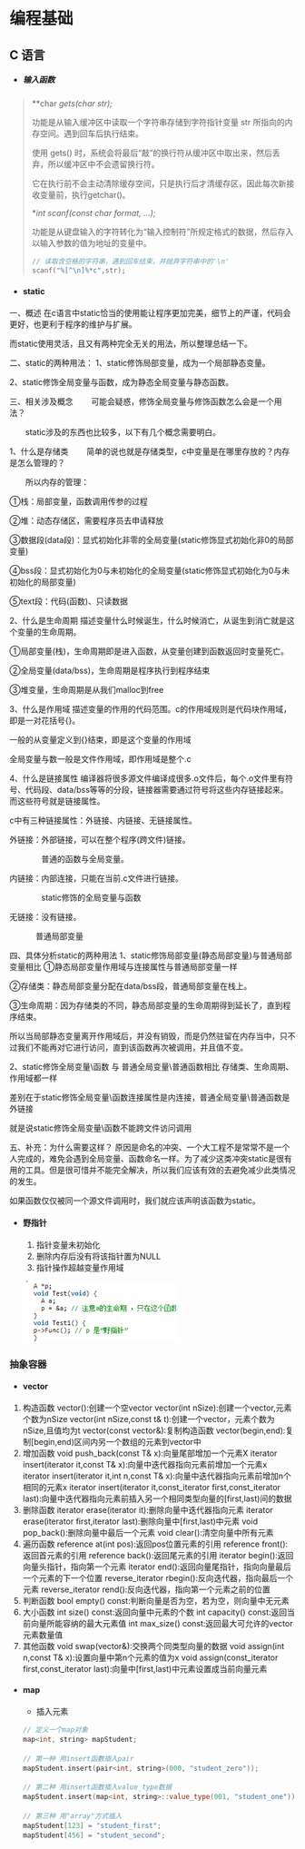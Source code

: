 # 编程基础

## C 语言

- ##### 输入函数

> **char *gets(char *str);** 
>
> 功能是从输入缓冲区中读取一个字符串存储到字符指针变量 str 所指向的内存空间。遇到回车后执行结束。
>
> 使用 gets() 时，系统会将最后“敲”的换行符从缓冲区中取出来，然后丢弃，所以缓冲区中不会遗留换行符。
>
> 它在执行前不会主动清除缓存空间，只是执行后才清缓存区，因此每次新接收变量前，执行getchar()。
>
> **int scanf(const char *format, ...);**
>
> 功能是从键盘输入的字符转化为“输入控制符”所规定格式的数据，然后存入以输入参数的值为地址的变量中。
>
> ```c
> // 读取含空格的字符串，遇到回车结束，并抛弃字符串中的'\n'
> scanf("%[^\n]%*c",str);
> ```
>

- #### static

一、概述
在c语言中static恰当的使用能让程序更加完美，细节上的严谨，代码会更好，也更利于程序的维护与扩展。

而static使用灵活，且又有两种完全无关的用法，所以整理总结一下。

二、static的两种用法：
1、static修饰局部变量，成为一个局部静态变量。

2、static修饰全局变量与函数，成为静态全局变量与静态函数。

三、相关涉及概念
　　可能会疑惑，修饰全局变量与修饰函数怎么会是一个用法？

　　static涉及的东西也比较多，以下有几个概念需要明白。 

 1、什么是存储类
　　简单的说也就是存储类型，c中变量是在哪里存放的？内存是怎么管理的？

　　所以内存的管理：

①栈：局部变量，函数调用传参的过程

②堆：动态存储区，需要程序员去申请释放

③数据段(data段)：显式初始化非零的全局变量(static修饰显式初始化非0的局部变量)

④bss段：显式初始化为0与未初始化的全局变量(static修饰显式初始化为0与未初始化的局部变量)

⑤text段：代码(函数)、只读数据

 

2、什么是生命周期
描述变量什么时候诞生，什么时候消亡，从诞生到消亡就是这个变量的生命周期。

①局部变量(栈)，生命周期即是进入函数，从变量创建到函数返回时变量死亡。

②全局变量(data/bss)，生命周期是程序执行到程序结束

③堆变量，生命周期是从我们malloc到free

3、什么是作用域
描述变量的作用的代码范围。c的作用域规则是代码块作用域，即是一对花括号{}。

一般的从变量定义到{}结束，即是这个变量的作用域

全局变量与数一般是文件作用域，即作用域是整个.c

4、什么是链接属性
编译器将很多源文件编译成很多.o文件后，每个.o文件里有符号、代码段、data/bss等等的分段，链接器需要通过符号将这些内存链接起来。而这些符号就是链接属性。

c中有三种链接属性：外链接、内链接、无链接属性。

外链接：外部链接，可以在整个程序(跨文件)链接。

　　　　普通的函数与全局变量。

内链接：内部连接，只能在当前.c文件进行链接。

　　　　static修饰的全局变量与函数

无链接：没有链接。

　　　   普通局部变量　

四、具体分析static的两种用法
1、static修饰局部变量(静态局部变量)与普通局部变量相比
①静态局部变量作用域与连接属性与普通局部变量一样

②存储类：静态局部变量分配在data/bss段，普通局部变量在栈上。

③生命周期：因为存储类的不同，静态局部变量的生命周期得到延长了，直到程序结束。

所以当局部静态变量离开作用域后，并没有销毁，而是仍然驻留在内存当中，只不过我们不能再对它进行访问，直到该函数再次被调用，并且值不变。

2、static修饰全局变量\函数 与 普通全局变量\普通函数相比
存储类、生命周期、作用域都一样

差别在于static修饰全局变量\函数连接属性是内连接，普通全局变量\普通函数是外链接

就是说static修饰全局变量\函数不能跨文件访问调用

五、补充：为什么需要这样？
原因是命名的冲突、一个大工程不是常常不是一个人完成的，难免会遇到全局变量、函数命名一样。为了减少这类冲突static是很有用的工具。但是很可惜并不能完全解决，所以我们应该有效的去避免减少此类情况的发生。

如果函数仅仅被同一个源文件调用时，我们就应该声明该函数为static。

- ####  野指针

  1. 指针变量未初始化
  2. 删除内存后没有将该指针置为NULL
  3. 指针操作超越变量作用域

  ![1591943688053](pic/1591943688053.png)

### 抽象容器

- #### vector

1. 构造函数
   vector():创建一个空vector
   vector(int nSize):创建一个vector,元素个数为nSize
   vector(int nSize,const t& t):创建一个vector，元素个数为nSize,且值均为t
   vector(const vector&):复制构造函数
   vector(begin,end):复制[begin,end)区间内另一个数组的元素到vector中
2. 增加函数
   void push_back(const T& x):向量尾部增加一个元素X
   iterator insert(iterator it,const T& x):向量中迭代器指向元素前增加一个元素x
   iterator insert(iterator it,int n,const T& x):向量中迭代器指向元素前增加n个相同的元素x
   iterator insert(iterator it,const_iterator first,const_iterator last):向量中迭代器指向元素前插入另一个相同类型向量的[first,last)间的数据
3. 删除函数
   iterator erase(iterator it):删除向量中迭代器指向元素
   iterator erase(iterator first,iterator last):删除向量中[first,last)中元素
   void pop_back():删除向量中最后一个元素
   void clear():清空向量中所有元素
4. 遍历函数
   reference at(int pos):返回pos位置元素的引用
   reference front():返回首元素的引用
   reference back():返回尾元素的引用
   iterator begin():返回向量头指针，指向第一个元素
   iterator end():返回向量尾指针，指向向量最后一个元素的下一个位置
   reverse_iterator rbegin():反向迭代器，指向最后一个元素
   reverse_iterator rend():反向迭代器，指向第一个元素之前的位置
5. 判断函数
   bool empty() const:判断向量是否为空，若为空，则向量中无元素
6. 大小函数
   int size() const:返回向量中元素的个数
   int capacity() const:返回当前向量所能容纳的最大元素值
   int max_size() const:返回最大可允许的vector元素数量值
7. 其他函数
   void swap(vector&):交换两个同类型向量的数据
   void assign(int n,const T& x):设置向量中第n个元素的值为x
   void assign(const_iterator first,const_iterator last):向量中[first,last)中元素设置成当前向量元素

- #### map
  - 插入元素

  ```c++
  // 定义一个map对象
  map<int, string> mapStudent;
   
  // 第一种 用insert函數插入pair
  mapStudent.insert(pair<int, string>(000, "student_zero"));
   
  // 第二种 用insert函数插入value_type数据
  mapStudent.insert(map<int, string>::value_type(001, "student_one"));
   
  // 第三种 用"array"方式插入
  mapStudent[123] = "student_first";
  mapStudent[456] = "student_second";
  ```

  

